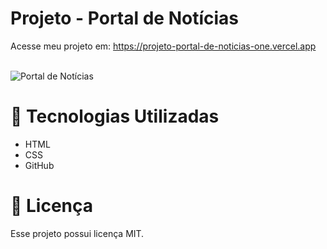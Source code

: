 # Projeto - Portal de Notícias
Acesse meu projeto em: <a href="https://projeto-portal-de-noticias-one.vercel.app/" target="_blank">https://projeto-portal-de-noticias-one.vercel.app</a>
<br><br>

![Portal de Notícias](https://github.com/user-attachments/assets/be2ad9c4-3072-4347-829c-7f7ebbc7fbf1)


# 🚀 Tecnologias Utilizadas

- HTML
- CSS
- GitHub

# 📝 Licença

Esse projeto possui licença MIT.

